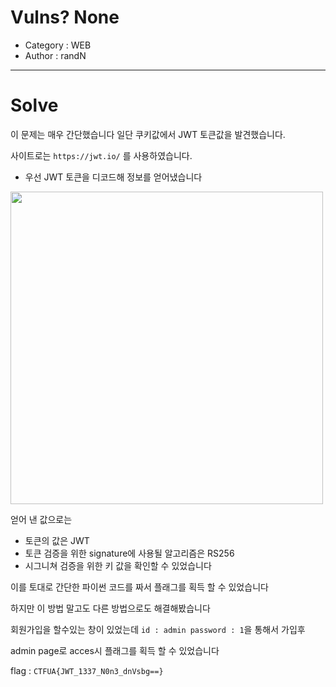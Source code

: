 # Vulns? None
- Category : WEB
- Author : randN

<hr>

# Solve

이 문제는 매우 간단했습니다 
일단 쿠키값에서 JWT 토큰값을 발견했습니다.

사이트로는 ```https://jwt.io/``` 를 사용하였습니다.
- 우선 JWT 토큰을 디코드해 정보를 얻어냈습니다 
<img width="500" src="https://user-images.githubusercontent.com/90122834/147406429-424965ca-45ce-400e-9bcb-8f1f2befbca3.png">

얻어 낸 값으로는
- 토큰의 값은 JWT
- 토큰 검증을 위한 signature에 사용될 알고리즘은 RS256
-  시그니쳐 검증을 위한 키 값을 확인할 수 있었습니다


이를 토대로 간단한 파이썬 코드를 짜서 플래그를 획득 할 수 있었습니다 

하지만 이 방법 말고도 다른 방법으로도 해결해봤습니다

회원가입을 할수있는 창이 있었는데 ```id : admin password : 1```을 통해서 가입후 

admin page로 acces시 플래그를 획득 할 수 있었습니다

flag : ```CTFUA{JWT_1337_N0n3_dnVsbg==}```


